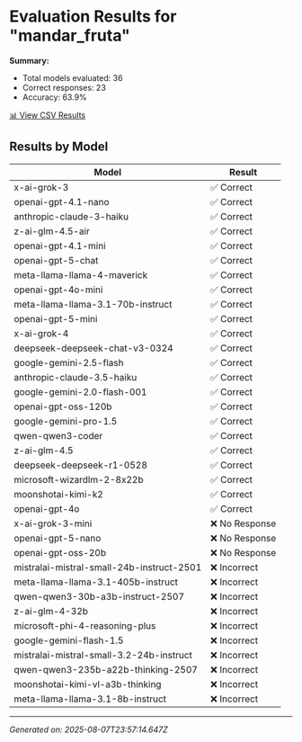 # Evaluation Results for "mandar_fruta"

**Summary:**
- Total models evaluated: 36
- Correct responses: 23
- Accuracy: 63.9%

[📊 View CSV Results](./evaluation.csv)

## Results by Model

| Model | Result |
|-------|--------|
| x-ai-grok-3 | ✅ Correct |
| openai-gpt-4.1-nano | ✅ Correct |
| anthropic-claude-3-haiku | ✅ Correct |
| z-ai-glm-4.5-air | ✅ Correct |
| openai-gpt-4.1-mini | ✅ Correct |
| openai-gpt-5-chat | ✅ Correct |
| meta-llama-llama-4-maverick | ✅ Correct |
| openai-gpt-4o-mini | ✅ Correct |
| meta-llama-llama-3.1-70b-instruct | ✅ Correct |
| openai-gpt-5-mini | ✅ Correct |
| x-ai-grok-4 | ✅ Correct |
| deepseek-deepseek-chat-v3-0324 | ✅ Correct |
| google-gemini-2.5-flash | ✅ Correct |
| anthropic-claude-3.5-haiku | ✅ Correct |
| google-gemini-2.0-flash-001 | ✅ Correct |
| openai-gpt-oss-120b | ✅ Correct |
| google-gemini-pro-1.5 | ✅ Correct |
| qwen-qwen3-coder | ✅ Correct |
| z-ai-glm-4.5 | ✅ Correct |
| deepseek-deepseek-r1-0528 | ✅ Correct |
| microsoft-wizardlm-2-8x22b | ✅ Correct |
| moonshotai-kimi-k2 | ✅ Correct |
| openai-gpt-4o | ✅ Correct |
| x-ai-grok-3-mini | ❌ No Response |
| openai-gpt-5-nano | ❌ No Response |
| openai-gpt-oss-20b | ❌ No Response |
| mistralai-mistral-small-24b-instruct-2501 | ❌ Incorrect |
| meta-llama-llama-3.1-405b-instruct | ❌ Incorrect |
| qwen-qwen3-30b-a3b-instruct-2507 | ❌ Incorrect |
| z-ai-glm-4-32b | ❌ Incorrect |
| microsoft-phi-4-reasoning-plus | ❌ Incorrect |
| google-gemini-flash-1.5 | ❌ Incorrect |
| mistralai-mistral-small-3.2-24b-instruct | ❌ Incorrect |
| qwen-qwen3-235b-a22b-thinking-2507 | ❌ Incorrect |
| moonshotai-kimi-vl-a3b-thinking | ❌ Incorrect |
| meta-llama-llama-3.1-8b-instruct | ❌ Incorrect |

---
*Generated on: 2025-08-07T23:57:14.647Z*
